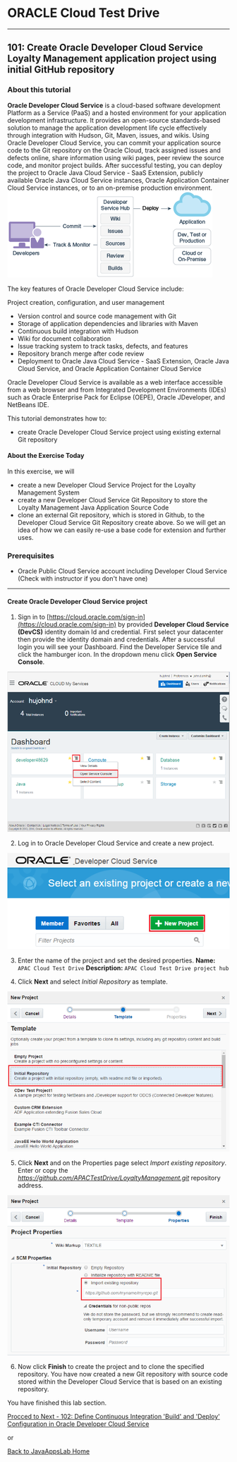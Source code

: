 # ORACLE Cloud Test Drive #
-----
## 101: Create Oracle Developer Cloud Service Loyalty Management application project using initial GitHub repository ##

### About this tutorial ###
**Oracle Developer Cloud Service** is a cloud-based software development Platform as a Service (PaaS) and a hosted environment for your application development infrastructure. It provides an open-source standards-based solution to manage the application development life cycle effectively through integration with Hudson, Git, Maven, issues, and wikis. Using Oracle Developer Cloud Service, you can commit your application source code to the Git repository on the Oracle Cloud, track assigned issues and defects online, share information using wiki pages, peer review the source code, and monitor project builds. After successful testing, you can deploy the project to Oracle Java Cloud Service - SaaS Extension, publicly available Oracle Java Cloud Service instances, Oracle Application Container Cloud Service instances, or to an on-premise production environment.
![](images/101/00.dcs.png)

The key features of Oracle Developer Cloud Service include:

Project creation, configuration, and user management

+ Version control and source code management with Git
+ Storage of application dependencies and libraries with Maven
+ Continuous build integration with Hudson
+ Wiki for document collaboration
+ Issue tracking system to track tasks, defects, and features
+ Repository branch merge after code review
+ Deployment to Oracle Java Cloud Service - SaaS Extension, Oracle Java Cloud Service, and Oracle Application Container Cloud Service

Oracle Developer Cloud Service is available as a web interface accessible from a web browser and from Integrated Development Environments (IDEs) such as Oracle Enterprise Pack for Eclipse (OEPE), Oracle JDeveloper, and NetBeans IDE.

This tutorial demonstrates how to:

- create Oracle Developer Cloud Service project using existing external Git repository

#### About the Exercise Today ####

In this exercise, we will
+ create a new Developer Cloud Service Project for the Loyalty Management System
+ create a new Developer Cloud Service Git Repository to store the Loyalty Management Java Application Source Code
+ clone an external Git repository, which is stored in Github, to the Developer Cloud Service Git Repository create above.
So we will get an idea of how we can easily re-use a base code for extension and further uses.

### Prerequisites ###

- Oracle Public Cloud Service account including Developer Cloud Service (Check with instructor if you don't have one)
 

----

#### Create Oracle Developer Cloud Service project ####

1. Sign in to [https://cloud.oracle.com/sign-in](https://cloud.oracle.com/sign-in) by provided **Developer Cloud Service \(DevCS\)** identity domain Id and credential. First select your datacenter then provide the identity domain and credentials. After a successful login you will see your Dashboard. Find the Developer Service tile and click the hamburger icon. In the dropdown menu click **Open Service Console**.

![](images/101/01.dashboard.png)

2. Log in to Oracle Developer Cloud Service and create a new project.

![alt text](images/101/02.new.project.png)

3. Enter the name of the project and set the desired properties.
	**Name:** `APAC Cloud Test Drive`
	**Description:** `APAC Cloud Test Drive project hub`

4. Click **Next** and select *Initial Repository* as template.

![](images/101/03.select.template.png)

5. Click **Next** and on the Properties page select *Import existing repository*.
Enter or copy the *https://github.com/APACTestDrive/LoyaltyManagement.git* repository address.

![](images/101/04.import.repository.png "Import external repository")

6. Now click **Finish** to create the project and to clone the specified repository. You have now created a new Git repository with source code stored within the Developer Cloud Service that is based on an existing repository.

You have finished this lab section.

[Procced to Next - 102: Define Continuous Integration 'Build' and 'Deploy' Configuration in Oracle Developer Cloud Service](102-JavaAppsLab.md)

or

[Back to JavaAppsLab Home](README.md)
